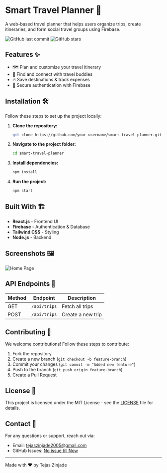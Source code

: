 # Smart Travel Planner 🚀

A web-based travel planner that helps users organize trips, create itineraries, and form social travel groups using Firebase.

![GitHub last commit](https://img.shields.io/github/last-commit/tejaszinjade/smart-travel-planner)
![GitHub stars](https://img.shields.io/github/stars/tejaszinjade/smart-travel-planner?style=social)

## Features ✨
- 🗺️ Plan and customize your travel itinerary
- 📍 Find and connect with travel buddies
- 🔥 Save destinations & track expenses
- 🔐 Secure authentication with Firebase

## Installation 🛠️

Follow these steps to set up the project locally:

1. **Clone the repository:**
   ```bash
   git clone https://github.com/your-username/smart-travel-planner.git
   ```
2. **Navigate to the project folder:**
   ```bash
   cd smart-travel-planner
   ```
3. **Install dependencies:**
   ```bash
   npm install
   ```
4. **Run the project:**
   ```bash
   npm start
   ```

## Built With 🏗️
- **React.js** - Frontend UI
- **Firebase** - Authentication & Database
- **Tailwind CSS** - Styling
- **Node.js** - Backend

## Screenshots 🖼️
![Home Page](https://github.com/tejaszinjade/smart-travel-planner/blob/main/screenshots/home.png)

## API Endpoints 📡
| Method | Endpoint | Description |
|--------|---------|-------------|
| GET | `/api/trips` | Fetch all trips |
| POST | `/api/trips` | Create a new trip |

## Contributing 🤝
We welcome contributions! Follow these steps to contribute:

1. Fork the repository
2. Create a new branch (`git checkout -b feature-branch`)
3. Commit your changes (`git commit -m "Added new feature"`)
4. Push to the branch (`git push origin feature-branch`)
5. Create a Pull Request

## License 📜
This project is licensed under the MIT License - see the [LICENSE](LICENSE) file for details.

## Contact 📧
For any questions or support, reach out via:
- Email: tejaszinjade2005@gmail.com
- GitHub Issues: [No issue till Now](https://github.com/your-username/smart-travel-planner/issues)

---

Made with ❤️ by Tejas Zinjade
